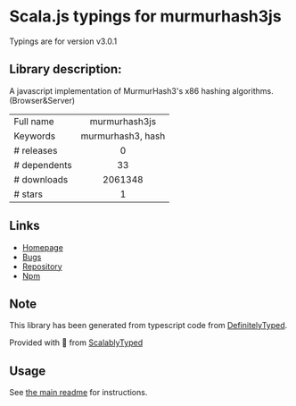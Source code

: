 
# Scala.js typings for murmurhash3js

Typings are for version v3.0.1

## Library description:
A javascript implementation of MurmurHash3's x86 hashing algorithms.(Browser&Server)

|                    |                 |
| ------------------ | :-------------: |
| Full name          | murmurhash3js |
| Keywords           | murmurhash3, hash |
| # releases         | 0 |
| # dependents       | 33 |
| # downloads        | 2061348 |
| # stars            | 1 |

## Links
- [Homepage](http://pid.github.io/murmurHash3js/)
- [Bugs](https://github.com/pid/murmurHash3js/issues)
- [Repository](https://github.com/pid/murmurHash3js)
- [Npm](https://www.npmjs.com/package/murmurhash3js)
    


## Note
This library has been generated from typescript code from [DefinitelyTyped](https://definitelytyped.org).

Provided with :purple_heart: from [ScalablyTyped](https://github.com/oyvindberg/ScalablyTyped)

## Usage
See [the main readme](../../readme.md) for instructions.


